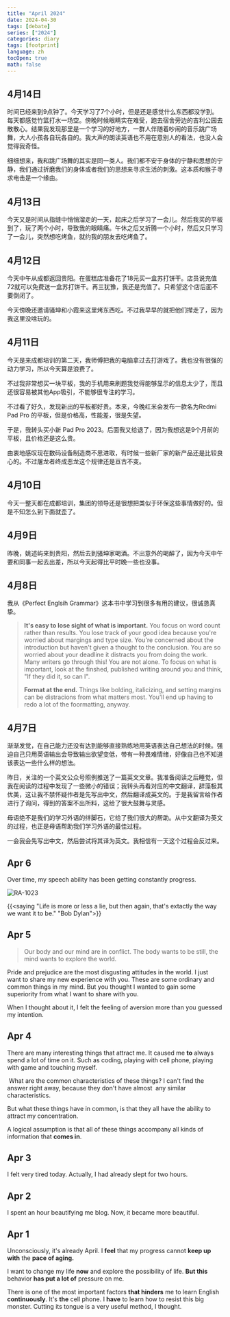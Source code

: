 ```yaml
---
title: "April 2024"
date: 2024-04-30
tags: [debate]
series: ["2024"]
categories: diary
tags: [footprint]
language: zh
tocOpen: true
math: false
---
```


## 4月14日

时间已经来到9点钟了。今天学习了7个小时，但是还是感觉什么东西都没学到。每天都感觉竹篮打水一场空。傍晚时候眼睛实在难受，跑去宿舍旁边的吉利公园去散散心。结果我发现那里是一个学习的好地方，一群人伴随着吵闹的音乐跳广场舞，大人小孩各自玩各自的。我大声的朗读英语也不用在意别人的看法，也没人会觉得我奇怪。

细细想来，我和跳广场舞的其实是同一类人。我们都不安于身体的宁静和思想的宁静，我们通过折磨我们的身体或者我们的思想来寻求生活的刺激。这本质和猴子寻求电击是一个缘由。

## 4月13日

今天又是时间从指缝中悄悄溜走的一天，起床之后学习了一会儿。然后我买的平板到了，玩了两个小时，导致我的眼睛痛。午休之后又折腾一个小时，然后又只学习了一会儿，突然想吃烤鱼，就约我的朋友去吃烤鱼了。

## 4月12日

今天中午从成都返回贵阳。在蛋糕店准备花了18元买一盒苏打饼干。店员说充值72就可以免费送一盒苏打饼干。再三犹豫，我还是充值了。只希望这个店后面不要倒闭了。

今天傍晚还邀请骚坤和小霞来这里烤东西吃。不过我早早的就把他们撵走了，因为我这里没啥玩的。

## 4月11日

今天是来成都培训的第二天，我师傅把我的电脑拿过去打游戏了。我也没有很强的动力学习，所以今天算是浪费了。

不过我非常想买一块平板，我的手机用来刷题我觉得能够显示的信息太少了，而且还很容易被其他App吸引，不能够很专注的学习。

不过看了好久，发现新出的平板都好贵。本来，今晚红米会发布一款名为Redmi Pad Pro 的平板，但是价格高，性能差，很是失望。

于是，我转头买小新 Pad Pro 2023。后面我又给退了，因为我想这是9个月前的平板，且价格还是这么贵。

由衷地感叹现在数码设备制造商不思进取，有时候一些新厂家的新产品还是比较良心的。不过屠龙者终成恶龙这个规律还是亘古不变。

## 4月10日

今天一整天都在成都培训，集团的领导还是很想把类似于环保这些事情做好的。但是不知怎么到下面就歪了。

## 4月9日

昨晚，姚述屿来到贵阳，然后去到骚坤家喝酒。不出意外的喝醉了，因为今天中午要和同事一起去出差，所以今天起得比平时晚一些也没事。

## 4月8日

我从《Perfect Englsih Grammar》这本书中学习到很多有用的建议，很诚恳真挚。

> **It's easy to lose sight of what is important.** You focus on word count rather than results. You lose track of your good idea because you're worried about margings and type size. You're concerned about the introduction but haven't given a thought to the conclusion. You are so worried about your deadline it distracts you from doing the work. Many writers go through this! You are not alone. To focus on what is important, look at the finshed, published writing around you and think, "If they did it, so can I".
>
> **Format at the end.** Things like bolding, italicizing, and setting margins can be distracions from what matters most. You'll end up having to redo a lot of the foormatting, anyway.

## 4月7日

渐渐发觉，在自己能力还没有达到能够直接熟练地用英语表达自己想法的时候。强迫自己只用英语输出会导致输出欲望变低，带有一种畏难情绪，好像自己也不知道该表达一些什么样的想法。

昨日，关注的一个英文公众号照例推送了一篇英文文章。我准备阅读之后睡觉，但我在阅读的过程中发现了一些微小的错误；我转头再看对应的中文翻译，辞藻极其优美，这让我不禁怀疑作者是先写出中文，然后翻译成英文的。于是我留言给作者进行了询问，得到的答案不出所料，这给了很大鼓舞与灵感。

母语绝不是我们的学习外语的绊脚石，它给了我们很大的帮助。从中文翻译为英文的过程，也正是母语帮助我们学习外语的最佳过程。

一会我会先写出中文，然后尝试将其译为英文。我相信有一天这个过程会反过来。



## Apr 6

Over time, my speech ability has been getting constantly progress.

![RA-1023](https://dagwbl.oss-cn-chengdu.aliyuncs.com/picture/obsidian/image-20240406131231278.png)

{{<saying "Life is more or less a lie, but then again, that's extactly the way we want it to be." "Bob Dylan">}}

## Apr 5

> Our body and our mind are in conflict. The body wants to be still, the mind wants to explore the world.

Pride and prejudice are the most disgusting attitudes in the world. I just want to share my new experience with you. These are some ordinary and common things in my mind. But you thought I wanted to gain some superiority from what I want to share with you.

When I thought about it, I felt the feeling of aversion more than you guessed my intention.

## Apr 4

There are many interesting things that attract me. It caused me **to** always spend a lot of time on it. Such as coding, playing with cell phone, playing with game and touching myself.

 What are the common characteristics of these things? I can't find the answer right away, because they don't have almost  any similar characteristics.

But what these things have in common, is that they all have the ability to attract my concentration. 

A logical assumption is that all of these things accompany all kinds of information that **comes in**.

## Apr 3

I felt very tired today. Actually, I had already slept for two hours.

## Apr 2

I spent an hour beautifying me blog. Now, it became more beautiful.

## Apr 1

Unconsciously, it's already April. I **feel** that my progress cannot **keep up with** the **pace of aging.**

I want to change my life **now** and explore the possibility of life. **But this** behavior **has put a lot of** pressure on me.

There is one of the most important factors **that hinders** me to learn English **continuously**. It's **the** cell phone. I **have** to learn how to resist this big monster. Cutting its tongue is a very useful method, I thought.

